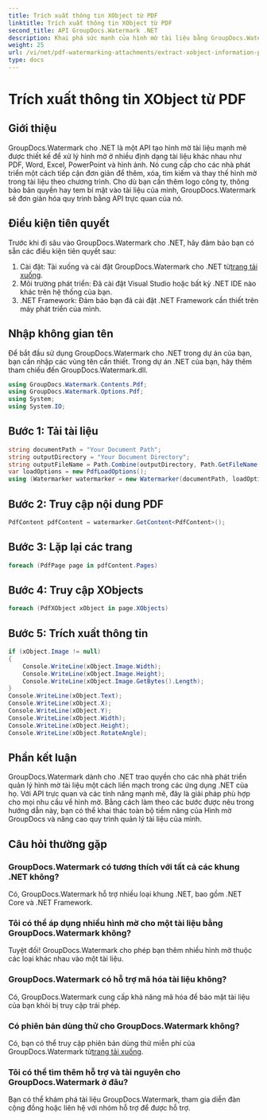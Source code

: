 ```yaml
---
title: Trích xuất thông tin XObject từ PDF
linktitle: Trích xuất thông tin XObject từ PDF
second_title: API GroupDocs.Watermark .NET
description: Khai phá sức mạnh của hình mờ tài liệu bằng GroupDocs.Watermark cho .NET. Quản lý liền mạch hình mờ trong tệp PDF, tài liệu Word và hình ảnh.
weight: 25
url: /vi/net/pdf-watermarking-attachments/extract-xobject-information-pdf/
type: docs
---
```

# Trích xuất thông tin XObject từ PDF

## Giới thiệu
GroupDocs.Watermark cho .NET là một API tạo hình mờ tài liệu mạnh mẽ được thiết kế để xử lý hình mờ ở nhiều định dạng tài liệu khác nhau như PDF, Word, Excel, PowerPoint và hình ảnh. Nó cung cấp cho các nhà phát triển một cách tiếp cận đơn giản để thêm, xóa, tìm kiếm và thay thế hình mờ trong tài liệu theo chương trình. Cho dù bạn cần thêm logo công ty, thông báo bản quyền hay tem bí mật vào tài liệu của mình, GroupDocs.Watermark sẽ đơn giản hóa quy trình bằng API trực quan của nó.
## Điều kiện tiên quyết
Trước khi đi sâu vào GroupDocs.Watermark cho .NET, hãy đảm bảo bạn có sẵn các điều kiện tiên quyết sau:
1. Cài đặt: Tải xuống và cài đặt GroupDocs.Watermark cho .NET từ[trang tải xuống](https://releases.groupdocs.com/Watermark/net/).
2. Môi trường phát triển: Đã cài đặt Visual Studio hoặc bất kỳ .NET IDE nào khác trên hệ thống của bạn.
3. .NET Framework: Đảm bảo bạn đã cài đặt .NET Framework cần thiết trên máy phát triển của mình.

## Nhập không gian tên
Để bắt đầu sử dụng GroupDocs.Watermark cho .NET trong dự án của bạn, bạn cần nhập các vùng tên cần thiết.
Trong dự án .NET của bạn, hãy thêm tham chiếu đến GroupDocs.Watermark.dll.
```csharp
using GroupDocs.Watermark.Contents.Pdf;
using GroupDocs.Watermark.Options.Pdf;
using System;
using System.IO;
```
## Bước 1: Tải tài liệu
```csharp
string documentPath = "Your Document Path";
string outputDirectory = "Your Document Directory";
string outputFileName = Path.Combine(outputDirectory, Path.GetFileName(documentPath));
var loadOptions = new PdfLoadOptions();
using (Watermarker watermarker = new Watermarker(documentPath, loadOptions))
```
## Bước 2: Truy cập nội dung PDF
```csharp
PdfContent pdfContent = watermarker.GetContent<PdfContent>();
```
## Bước 3: Lặp lại các trang
```csharp
foreach (PdfPage page in pdfContent.Pages)
```
## Bước 4: Truy cập XObjects
```csharp
foreach (PdfXObject xObject in page.XObjects)
```
## Bước 5: Trích xuất thông tin
```csharp
if (xObject.Image != null)
{
    Console.WriteLine(xObject.Image.Width);
    Console.WriteLine(xObject.Image.Height);
    Console.WriteLine(xObject.Image.GetBytes().Length);
}
Console.WriteLine(xObject.Text);
Console.WriteLine(xObject.X);
Console.WriteLine(xObject.Y);
Console.WriteLine(xObject.Width);
Console.WriteLine(xObject.Height);
Console.WriteLine(xObject.RotateAngle);
```

## Phần kết luận
GroupDocs.Watermark dành cho .NET trao quyền cho các nhà phát triển quản lý hình mờ tài liệu một cách liền mạch trong các ứng dụng .NET của họ. Với API trực quan và các tính năng mạnh mẽ, đây là giải pháp phù hợp cho mọi nhu cầu về hình mờ. Bằng cách làm theo các bước được nêu trong hướng dẫn này, bạn có thể khai thác toàn bộ tiềm năng của Hình mờ GroupDocs và nâng cao quy trình quản lý tài liệu của mình.
## Câu hỏi thường gặp
### GroupDocs.Watermark có tương thích với tất cả các khung .NET không?
Có, GroupDocs.Watermark hỗ trợ nhiều loại khung .NET, bao gồm .NET Core và .NET Framework.
### Tôi có thể áp dụng nhiều hình mờ cho một tài liệu bằng GroupDocs.Watermark không?
Tuyệt đối! GroupDocs.Watermark cho phép bạn thêm nhiều hình mờ thuộc các loại khác nhau vào một tài liệu.
### GroupDocs.Watermark có hỗ trợ mã hóa tài liệu không?
Có, GroupDocs.Watermark cung cấp khả năng mã hóa để bảo mật tài liệu của bạn khỏi bị truy cập trái phép.
### Có phiên bản dùng thử cho GroupDocs.Watermark không?
 Có, bạn có thể truy cập phiên bản dùng thử miễn phí của GroupDocs.Watermark từ[trang tải xuống](https://releases.groupdocs.com/).
### Tôi có thể tìm thêm hỗ trợ và tài nguyên cho GroupDocs.Watermark ở đâu?
Bạn có thể khám phá tài liệu GroupDocs.Watermark, tham gia diễn đàn cộng đồng hoặc liên hệ với nhóm hỗ trợ để được hỗ trợ.
